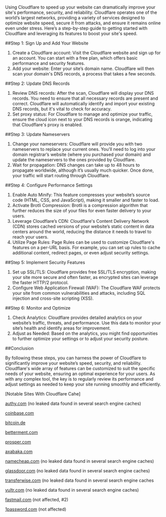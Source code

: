 Using Cloudflare to speed up your website can dramatically improve your site's performance, security, and reliability. Cloudflare operates one of the world’s largest networks, providing a variety of services designed to optimize website speed, secure it from attacks, and ensure it remains online even under stress. Here’s a step-by-step guide to getting started with Cloudflare and leveraging its features to boost your site's speed.

 ##Step 1: Sign Up and Add Your Website

1. Create a Cloudflare account: Visit the Cloudflare website and sign up for an account. You can start with a free plan, which offers basic performance and security features.
2. Add your website: Enter your site’s domain name. Cloudflare will then scan your domain's DNS records, a process that takes a few seconds.

 ##Step 2: Update DNS Records

1. Review DNS records: After the scan, Cloudflare will display your DNS records. You need to ensure that all necessary records are present and correct. Cloudflare will automatically identify and import your existing DNS records, but it's vital to check for accuracy.
2. Set proxy status: For Cloudflare to manage and optimize your traffic, ensure the cloud icon next to your DNS records is orange, indicating that Cloudflare's proxy is enabled.

 ##Step 3: Update Nameservers

1. Change your nameservers: Cloudflare will provide you with two nameservers to replace your current ones. You’ll need to log into your domain registrar’s website (where you purchased your domain) and update the nameservers to the ones provided by Cloudflare.
2. Wait for propagation: DNS changes can take up to 48 hours to propagate worldwide, although it’s usually much quicker. Once done, your traffic will start routing through Cloudflare.

 ##Step 4: Configure Performance Settings

1. Enable Auto Minify: This feature compresses your website’s source code (HTML, CSS, and JavaScript), making it smaller and faster to load.
2. Activate Brotli Compression: Brotli is a compression algorithm that further reduces the size of your files for even faster delivery to your users.
3. Leverage Cloudflare’s CDN: Cloudflare's Content Delivery Network (CDN) stores cached versions of your website’s static content in data centers around the world, reducing the distance it needs to travel to reach your users.
4. Utilize Page Rules: Page Rules can be used to customize Cloudflare's features on a per-URL basis. For example, you can set up rules to cache additional content, redirect pages, or even adjust security settings.

 ##Step 5: Implement Security Features

1. Set up SSL/TLS: Cloudflare provides free SSL/TLS encryption, making your site more secure and often faster, as encrypted sites can leverage the faster HTTP/2 protocol.
2. Configure Web Application Firewall (WAF): The Cloudflare WAF protects your site from common vulnerabilities and attacks, including SQL injection and cross-site scripting (XSS).

 ##Step 6: Monitor and Optimize

1. Check Analytics: Cloudflare provides detailed analytics on your website’s traffic, threats, and performance. Use this data to monitor your site’s health and identify areas for improvement.
2. Adjust as Needed: Based on the analytics, you might find opportunities to further optimize your settings or to adjust your security posture.

 ##Conclusion

By following these steps, you can harness the power of Cloudflare to significantly improve your website’s speed, security, and reliability. Cloudflare's wide array of features can be customized to suit the specific needs of your website, ensuring an optimal experience for your users. As with any complex tool, the key is to regularly review its performance and adjust settings as needed to keep your site running smoothly and efficiently.


[Notable Sites With Cloudflare Cahe]

[authy.com](https://authy.com/) (no leaked data found in several search engine caches)

[coinbase.com](https://coinbase.com/)

[bitcoin.de](https://bitcoin.de/)

[betterment.com](https://betterment.com/)

[prosper.com](https://prosper.com/)

[axabaka.com](https://axabaka.com/)

[namecheap.com](https://namecheap.com/) (no leaked data found in several search engine caches)

[glassdoor.com](https://glassdoor.com/) (no leaked data found in several search engine caches)

[transferwise.com](https://transferwise.com/) (no leaked data found in several search engine caches

[vultr.com](https://vultr.com/) (no leaked data found in several search engine caches)

[fastmail.com](https://fastmail.com/) (not affected, #2)

[1password.com](https://1password.com/) (not affected)
